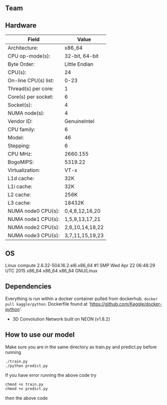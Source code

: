 ## Team

## Hardware

| Field                | Value           |
| ---                  | ---             |
| Architecture:        | x86_64          |
| CPU op-mode(s):      | 32-bit, 64-bit  |
| Byte Order:          | Little Endian   |
| CPU(s):              | 24              |
| On-line CPU(s) list: | 0-23            |
| Thread(s) per core:  | 1               |
| Core(s) per socket:  | 6               |
| Socket(s):           | 4               |
| NUMA node(s):        | 4               |
| Vendor ID:           | GenuineIntel    |
| CPU family:          | 6               |
| Model:               | 46              |
| Stepping:            | 6               |
| CPU MHz:             | 2660.155        |
| BogoMIPS:            | 5319.22         |
| Virtualization:      | VT-x            |
| L1d cache:           | 32K             |
| L1i cache:           | 32K             |
| L2 cache:            | 256K            |
| L3 cache:            | 18432K          |
| NUMA node0 CPU(s):   | 0,4,8,12,16,20  |
| NUMA node1 CPU(s):   | 1,5,9,13,17,21  |
| NUMA node2 CPU(s):   | 2,6,10,14,18,22 |
| NUMA node3 CPU(s):   | 3,7,11,15,19,23 |

## OS

Linux compute 2.6.32-504.16.2.el6.x86_64 #1 SMP Wed Apr 22 06:48:29 UTC 2015 x86_64 x86_64 x86_64 GNU/Linux

## Dependencies

Everything is run within a docker container pulled from dockerhub. `docker pull kaggle/python`.
Dockerfile found at 'https://github.com/Kaggle/docker-python'.

* 3D Convolution Network built on NEON (v1.8.2)



## How to use our model

Make sure you are in the same directory as train.py and predict.py before running

```
./train.py 
./python predict.py
```

If you have error running the above code try 
```
chmod +x train.py
chmod +x predict.py
```

then the above code
